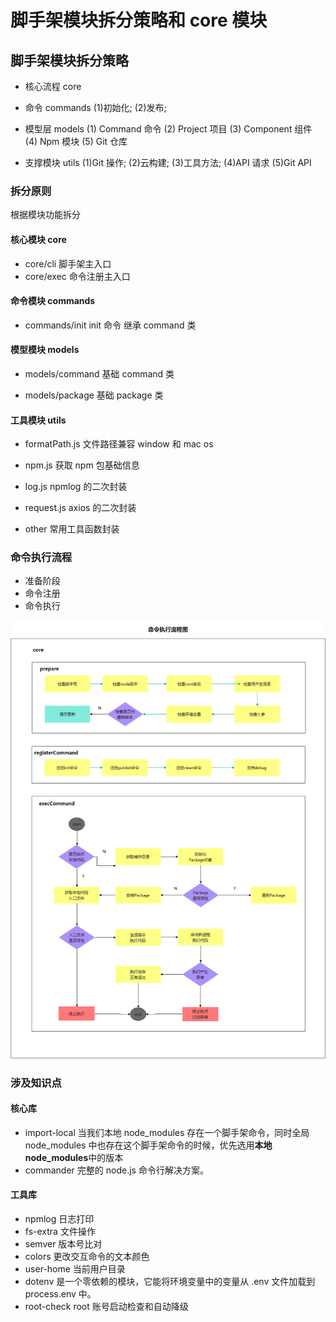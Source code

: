 # 脚手架模块拆分策略和 core 模块

## 脚手架模块拆分策略

- 核心流程 core

- 命令 commands
  (1)初始化;
  (2)发布;

- 模型层 models
  (1) Command 命令
  (2) Project 项目
  (3) Component 组件
  (4) Npm 模块
  (5) Git 仓库

- 支撑模块 utils
  (1)Git 操作;
  (2)云构建;
  (3)工具方法;
  (4)API 请求
  (5)Git API

### 拆分原则

根据模块功能拆分

#### 核心模块 core

- core/cli
  脚手架主入口
- core/exec
  命令注册主入口

#### 命令模块 commands

- commands/init
  init 命令 继承 command 类

#### 模型模块 models

- models/command
  基础 command 类

- models/package
  基础 package 类

#### 工具模块 utils

- formatPath.js
  文件路径兼容 window 和 mac os

- npm.js
  获取 npm 包基础信息

- log.js
  npmlog 的二次封装

- request.js
  axios 的二次封装

- other
  常用工具函数封装

### 命令执行流程

- 准备阶段
- 命令注册
- 命令执行

![命令执行流程](./assets/images/命令执行流程图.png)

### 涉及知识点

#### 核心库

- import-local
  当我们本地 node_modules 存在一个脚手架命令，同时全局 node_modules 中也存在这个脚手架命令的时候，优先选用**本地 node_modules**中的版本
- commander
  完整的 node.js 命令行解决方案。

#### 工具库

- npmlog
  日志打印
- fs-extra
  文件操作
- semver
  版本号比对
- colors
  更改交互命令的文本颜色
- user-home
  当前用户目录
- dotenv
  是一个零依赖的模块，它能将环境变量中的变量从 .env 文件加载到 process.env 中。
- root-check
  root 账号启动检查和自动降级
